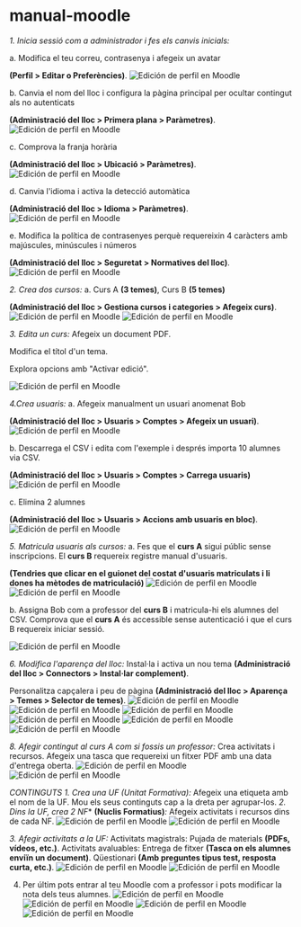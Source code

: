 # manual-moodle
*1. Inicia sessió com a administrador i fes els canvis inicials:*

a. Modifica el teu correu, contrasenya i afegeix un avatar 

**(Perfil > Editar o Preferències)**.
![Edición de perfil en Moodle](unnamed.png)

b. Canvia el nom del lloc i configura la pàgina principal per ocultar contingut als no autenticats 

**(Administració del lloc > Primera plana > Paràmetres)**.
![Edición de perfil en Moodle](unnamed(1).png)

c. Comprova la franja horària 

**(Administració del lloc > Ubicació > Paràmetres)**.
![Edición de perfil en Moodle](unnamed(2).png)


d. Canvia l'idioma i activa la detecció automàtica 

**(Administració del lloc > Idioma > Paràmetres)**.
![Edición de perfil en Moodle](unnamed(3).png)

e. Modifica la política de contrasenyes perquè requereixin 4 caràcters amb majúscules, minúscules i números 

**(Administració del lloc > Seguretat > Normatives del lloc)**.
![Edición de perfil en Moodle](unnamed(4).png)



*2. Crea dos cursos:*
a. Curs A **(3 temes)**, Curs B **(5 temes)**

**(Administració del lloc > Gestiona cursos i categories > Afegeix curs)**.
![Edición de perfil en Moodle](unnamed(5).png)
![Edición de perfil en Moodle](unnamed(6).png)

*3. Edita un curs:*
Afegeix un document PDF.


Modifica el títol d'un tema.


Explora opcions amb "Activar edició".

![Edición de perfil en Moodle](unnamed(7).png)

*4.Crea usuaris:*
a. Afegeix manualment un usuari anomenat Bob 

**(Administració del lloc > Usuaris > Comptes > Afegeix un usuari)**.
![Edición de perfil en Moodle](unnamed(8).png)

b. Descarrega el CSV i edita com l'exemple i després importa 10 alumnes via CSV.

**(Administració del lloc > Usuaris > Comptes > Carrega usuaris)**
![Edición de perfil en Moodle](unnamed(9).png)

c. Elimina 2 alumnes 

**(Administració del lloc > Usuaris > Accions amb usuaris en bloc)**.
![Edición de perfil en Moodle](unnamed(10).png)


*5. Matricula usuaris als cursos:*
a. 
Fes que el **curs A** sigui públic sense inscripcions.
El **curs B** requereix registre manual d'usuaris.

**(Tendries que clicar en el guionet del costat d'usuaris matriculats i li dones ha mètodes de matriculació)**
![Edición de perfil en Moodle](unnamed(11).png)
![Edición de perfil en Moodle](unnamed(12).png)

b. 
Assigna Bob com a professor del **curs B** i matricula-hi els alumnes del CSV.
Comprova que el **curs A** és accessible sense autenticació i que el curs B requereix iniciar sessió.

![Edición de perfil en Moodle](unnamed(13).png)

*6. Modifica l'aparença del lloc:* 
Instal·la i activa un nou tema 
**(Administració del lloc > Connectors > Instal·lar complement)**.

Personalitza capçalera i peu de pàgina 
**(Administració del lloc > Aparença > Temes > Selector de temes)**.
![Edición de perfil en Moodle](unnamed(14).png)
![Edición de perfil en Moodle](unnamed(15).png)
![Edición de perfil en Moodle](unnamed(17).png)
![Edición de perfil en Moodle](unnamed(18).png)
![Edición de perfil en Moodle](unnamed(19).png)
![Edición de perfil en Moodle](unnamed(20).png)

*8. Afegir contingut al curs A com si fossis un professor:*
Crea activitats i recursos.
Afegeix una tasca que requereixi un fitxer PDF amb una data d'entrega oberta.
![Edición de perfil en Moodle](unnamed(21).png)
![Edición de perfil en Moodle](unnamed(22).png)

*CONTINGUTS*
*1. Crea una UF (Unitat Formativa):*
Afegeix una etiqueta amb el nom de la UF.
Mou els seus continguts cap a la dreta per agrupar-los.
*2. Dins la UF, crea 2 NF** **(Nuclis Formatius)***:*
Afegeix activitats i recursos dins de cada NF.
![Edición de perfil en Moodle](unnamed(23).png)
![Edición de perfil en Moodle](unnamed(24).png)

*3. Afegir activitats a la UF:*
Activitats magistrals: Pujada de materials **(PDFs, vídeos, etc.)**.
Activitats avaluables:
Entrega de fitxer **(Tasca on els alumnes enviïn un document)**.
Qüestionari **(Amb preguntes tipus test, resposta curta, etc.)**.
![Edición de perfil en Moodle](unnamed(24).png)
![Edición de perfil en Moodle](unnamed(25).png)



4. Per últim pots entrar al teu Moodle com a professor i pots modificar la nota dels teus alumnes.
![Edición de perfil en Moodle](unnamed(26).png)
![Edición de perfil en Moodle](unnamed(27).png)
![Edición de perfil en Moodle](unnamed(28).png)
![Edición de perfil en Moodle](unnamed(29).png)
